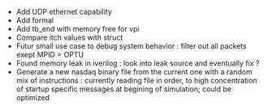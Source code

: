 - Add UDP ethernet capability
- Add formal 
- Add tb_end with memory free for vpi
- Compare itch values with struct
- Futur small use case to debug system behavior : filter out all packets exept MPID = OPTU
- Found memory leak in iverilog : look into leak source and eventually fix ?
- Generate a new nasdaq binary file from the current one with a random mix of instructions :
    currently reading file in order, to high concentration of startup specific messages at 
    begining of simulation; could be optimized
